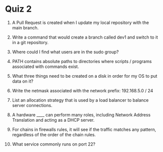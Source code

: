 # Quiz 2

1. A Pull Request is created when I update my local repository with the main branch.

2. Write a command that would create a branch called dev1 and switch to it in a git repository.

3. Where could I find what users are in the sudo group?

4. PATH contains absolute paths to directories where scripts / programs associated with commands exist.

5. What three things need to be created on a disk in order for my OS to put data on it?

6. Write the netmask associated with the network prefix: 192.168.5.0 / 24

7. List an allocation strategy that is used by a load balancer to balance server connections.

8. A hardware \_\_\_\_ can perform many roles, including Network Address Translation and acting as a DHCP server.

9. For chains in firewalls rules, it will see if the traffic matches any pattern, regardless of the order of the chain rules.

10. What service commonly runs on port 22?
